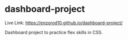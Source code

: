 # dashboard-project

Live Link: https://enzorod10.github.io/dashboard-project/

Dashboard project to practice flex skills in CSS.
